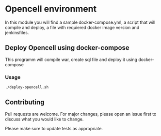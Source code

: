 # Opencell environment

In this module you will find a sample docker-compose.yml, a script that will compile and deploy, a file with requiered docker image version and jenkinsfiles.

## Deploy Opencell using docker-compose

This programm will compile war, create sql file and deploy it using docker-compose

### Usage

```bash
./deploy-opencell.sh
```

## Contributing
Pull requests are welcome. For major changes, please open an issue first to discuss what you would like to change.

Please make sure to update tests as appropriate.

